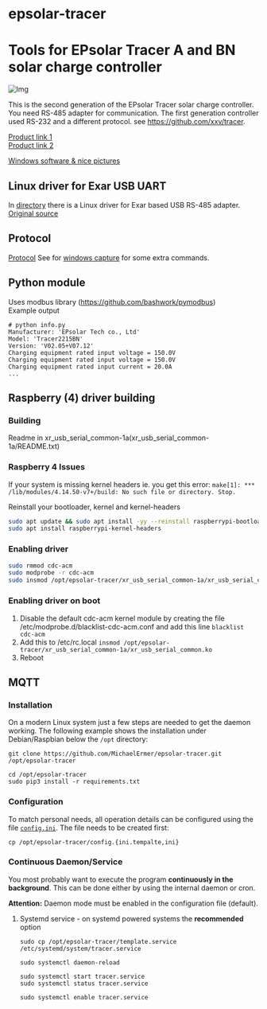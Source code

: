# epsolar-tracer
Tools for EPsolar Tracer A and BN solar charge controller
===================================================
![Img](img/epsolar_tracer_bn.jpg)

This is the second generation of the EPsolar Tracer solar charge controller. 
You need RS-485 adapter for communication. The first generation controller 
used RS-232 and a different protocol. see https://github.com/xxv/tracer.

[Product link 1](http://www.epsolarpv.com/en/index.php/Product/pro_content/id/573/am_id/136)  
[Product link 2](http://www.epsolarpv.com/en/index.php/Product/index/id/653/am_id/134)  

[Windows software & nice pictures](http://gwl-power.tumblr.com/tagged/tracer)

Linux driver for Exar USB UART
------------------------------
In [directory](xr_usb_serial_common-1a) there is a Linux driver for Exar based USB RS-485 adapter.  
[Original source](https://www.exar.com/common/content/default.aspx?id=10296)

Protocol
--------
[Protocol](http://www.solar-elektro.cz/data/dokumenty/1733_modbus_protocol.pdf)
See for [windows capture](archive/epsolar.txt) for some extra commands.

Python module
-------------
Uses modbus library (https://github.com/bashwork/pymodbus)  
Example output
```
# python info.py 
Manufacturer: 'EPsolar Tech co., Ltd'
Model: 'Tracer2215BN'
Version: 'V02.05+V07.12'
Charging equipment rated input voltage = 150.0V
Charging equipment rated input voltage = 150.0V
Charging equipment rated input current = 20.0A
...
```

## Raspberry (4) driver building

### Building

Readme in xr_usb_serial_common-1a(xr_usb_serial_common-1a/README.txt)

### Raspberry 4 Issues

If your system is missing kernel headers ie. you get this error: `make[1]: *** /lib/modules/4.14.50-v7+/build: No such file or directory. Stop.`

Reinstall your bootloader, kernel and kernel-headers

```bash
sudo apt update && sudo apt install -yy --reinstall raspberrypi-bootloader raspberrypi-kernel
sudo apt install raspberrypi-kernel-headers
```

### Enabling driver

```bash
sudo rmmod cdc-acm
sudo modprobe -r cdc-acm
sudo insmod /opt/epsolar-tracer/xr_usb_serial_common-1a/xr_usb_serial_common.ko
```

### Enabling driver on boot

1. Disable the default cdc-acm kernel module by creating the file /etc/modprobe.d/blacklist-cdc-acm.conf and add this line `blacklist cdc-acm`
2. Add this to /etc/rc.local `insmod /opt/epsolar-tracer/xr_usb_serial_common-1a/xr_usb_serial_common.ko`
3. Reboot

## MQTT

### Installation

On a modern Linux system just a few steps are needed to get the daemon working.
The following example shows the installation under Debian/Raspbian below the `/opt` directory:

```shell
git clone https://github.com/MichaelErmer/epsolar-tracer.git /opt/epsolar-tracer

cd /opt/epsolar-tracer
sudo pip3 install -r requirements.txt
```

### Configuration

To match personal needs, all operation details can be configured using the file [`config.ini`](config.ini.template).
The file needs to be created first:

```shell
cp /opt/epsolar-tracer/config.{ini.tempalte,ini}
```

### Continuous Daemon/Service

You most probably want to execute the program **continuously in the background**.
This can be done either by using the internal daemon or cron.

**Attention:** Daemon mode must be enabled in the configuration file (default).

1. Systemd service - on systemd powered systems the **recommended** option

   ```shell
   sudo cp /opt/epsolar-tracer/template.service /etc/systemd/system/tracer.service

   sudo systemctl daemon-reload

   sudo systemctl start tracer.service
   sudo systemctl status tracer.service

   sudo systemctl enable tracer.service
   ```